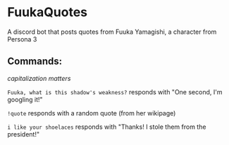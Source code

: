 # FuukaQuotes
A discord bot that posts quotes from Fuuka Yamagishi, a character from Persona 3

## Commands: 
*capitalization matters*

`Fuuka, what is this shadow's weakness?`
responds with "One second, I'm googling it!"

`!quote`
responds with a random quote (from her wikipage)

`i like your shoelaces`
responds with "Thanks! I stole them from the president!"

